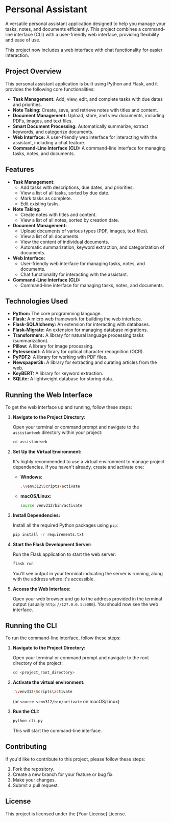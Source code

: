 # Personal Assistant

A versatile personal assistant application designed to help you manage your tasks, notes, and documents efficiently. This project combines a command-line interface (CLI) with a user-friendly web interface, providing flexibility and ease of use.

This project now includes a web interface with chat functionality for easier interaction.

## Project Overview

This personal assistant application is built using Python and Flask, and it provides the following core functionalities:

*   **Task Management:** Add, view, edit, and complete tasks with due dates and priorities.
*   **Note Taking:** Create, save, and retrieve notes with titles and content.
*   **Document Management:** Upload, store, and view documents, including PDFs, images, and text files.
*   **Smart Document Processing:** Automatically summarize, extract keywords, and categorize documents.
*   **Web Interface:** A user-friendly web interface for interacting with the assistant, including a chat feature.
*   **Command-Line Interface (CLI):** A command-line interface for managing tasks, notes, and documents.

## Features

*   **Task Management:**
    *   Add tasks with descriptions, due dates, and priorities.
    *   View a list of all tasks, sorted by due date.
    *   Mark tasks as complete.
    *   Edit existing tasks.
*   **Note Taking:**
    *   Create notes with titles and content.
    *   View a list of all notes, sorted by creation date.
*   **Document Management:**
    *   Upload documents of various types (PDF, images, text files).
    *   View a list of all documents.
    *   View the content of individual documents.
    *   Automatic summarization, keyword extraction, and categorization of documents.
*   **Web Interface:**
    *   User-friendly web interface for managing tasks, notes, and documents.
    *   Chat functionality for interacting with the assistant.
*   **Command-Line Interface (CLI):**
    *   Command-line interface for managing tasks, notes, and documents.

## Technologies Used

*   **Python:** The core programming language.
*   **Flask:** A micro web framework for building the web interface.
*   **Flask-SQLAlchemy:** An extension for interacting with databases.
*   **Flask-Migrate:** An extension for managing database migrations.
*   **Transformers:** A library for natural language processing tasks (summarization).
*   **Pillow:** A library for image processing.
*   **Pytesseract:** A library for optical character recognition (OCR).
*   **PyPDF2:** A library for working with PDF files.
*   **Newspaper3k:** A library for extracting and curating articles from the web.
*   **KeyBERT:** A library for keyword extraction.
*   **SQLite:** A lightweight database for storing data.

## Running the Web Interface

To get the web interface up and running, follow these steps:

1.  **Navigate to the Project Directory:**

    Open your terminal or command prompt and navigate to the `assistantweb` directory within your project:

    ```bash
    cd assistantweb
    ```

2.  **Set Up the Virtual Environment:**

    It's highly recommended to use a virtual environment to manage project dependencies. If you haven't already, create and activate one:

    *   **Windows:**

        ```bash
        .\venv312\Scripts\activate
        ```

    *   **macOS/Linux:**

        ```bash
        source venv312/bin/activate
        ```

3.  **Install Dependencies:**

    Install all the required Python packages using `pip`:

    ```bash
    pip install -r requirements.txt
    ```

4.  **Start the Flask Development Server:**

    Run the Flask application to start the web server:

    ```bash
    flask run
    ```

    You'll see output in your terminal indicating the server is running, along with the address where it's accessible.

5.  **Access the Web Interface:**

    Open your web browser and go to the address provided in the terminal output (usually `http://127.0.0.1:5000`). You should now see the web interface.

## Running the CLI

To run the command-line interface, follow these steps:

1.  **Navigate to the Project Directory:**

    Open your terminal or command prompt and navigate to the root directory of the project:

    ```bash
    cd <project_root_directory>
    ```

2.  **Activate the virtual environment:**

    ```bash
    .\venv312\Scripts\activate
    ```
    (or `source venv312/bin/activate` on macOS/Linux)

3.  **Run the CLI:**

    ```bash
    python cli.py
    ```

    This will start the command-line interface.

## Contributing

If you'd like to contribute to this project, please follow these steps:

1.  Fork the repository.
2.  Create a new branch for your feature or bug fix.
3.  Make your changes.
4.  Submit a pull request.

## License

This project is licensed under the [Your License] License.

